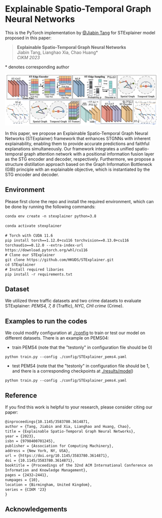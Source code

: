 # Explainable Spatio-Temporal Graph Neural Networks

This is the PyTorch implementation by <a href='https://github.com/tjb-tech'>@Jiabin Tang</a> for STExplainer model proposed in this paper:

 >**Explainable Spatio-Temporal Graph Neural Networks**  
 > Jiabin Tang, Lianghao Xia, Chao Huang*\
 >*CIKM 2023*

\* denotes corresponding author
<p align="center">
<img src="./images/STExplainer.png" alt="STExplainer" />
</p>

In this paper, we propose an Explainable Spatio-Temporal Graph Neural Networks (STExplainer) framework that enhances STGNNs with inherent explainability, enabling them to provide accurate predictions and faithful explanations simultaneously. Our framework integrates a unified spatio-temporal graph attention network with a positional information fusion layer as the STG encoder and decoder, respectively. Furthermore, we propose a structure distillation approach based on the Graph Information Bottleneck (GIB) principle with an explainable objective, which is instantiated by the STG encoder and decoder. 

## Environment

Please first clone the repo and install the required environment, which can be done by running the following commands:

```shell
conda env create -n stexplainer python=3.8

conda activate stexplainer

# Torch with CUDA 11.6
pip install torch==1.12.0+cu116 torchvision==0.13.0+cu116 torchaudio==0.12.0 --extra-index-url https://download.pytorch.org/whl/cu116
# Clone our STExplainer
git clone https://github.com/HKUDS/STExplainer.git
cd STExplainer
# Install required libaries
pip install -r requirements.txt
```



##  Dataset

We utilized three traffic datasets and two crime datasets to evaluate STExplainer: *PEMS4, 7, 8* (Traffic), *NYC, CHI crime* (Crime).

## Examples to run the codes

We could modify configuration at [./config](https://github.com/HKUDS/STExplainer/config) to train or test our model on different datasets. There is an example on PEMS04: 

  - train PEMS4 (note that the "testonly" in configuration file should be 0)

```shell
python train.py --config ./config/STExplainer_pems4.yaml
```

  - test PEMS4 (note that the "testonly" in configuration file should be 1, and there is a corresponding checkpoints at [./results/model](https://github.com/HKUDS/STExplainer/results/model))

```shell
python train.py --config ./config/STExplainer_pems4.yaml
```



## Reference
If you find this work is helpful to your research, please consider citing our paper:
```
@inproceedings{10.1145/3583780.3614871,
author = {Tang, Jiabin and Xia, Lianghao and Huang, Chao},
title = {Explainable Spatio-Temporal Graph Neural Networks},
year = {2023},
isbn = {9798400701245},
publisher = {Association for Computing Machinery},
address = {New York, NY, USA},
url = {https://doi.org/10.1145/3583780.3614871},
doi = {10.1145/3583780.3614871},
booktitle = {Proceedings of the 32nd ACM International Conference on Information and Knowledge Management},
pages = {2432–2441},
numpages = {10},
location = {Birmingham, United Kingdom},
series = {CIKM '23}
}
```



## Acknowledgements

